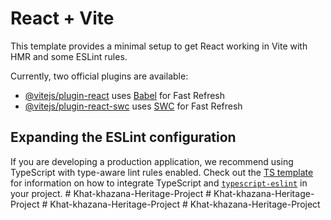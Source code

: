 # React + Vite

This template provides a minimal setup to get React working in Vite with HMR and some ESLint rules.

Currently, two official plugins are available:

- [@vitejs/plugin-react](https://github.com/vitejs/vite-plugin-react/blob/main/packages/plugin-react) uses [Babel](https://babeljs.io/) for Fast Refresh
- [@vitejs/plugin-react-swc](https://github.com/vitejs/vite-plugin-react/blob/main/packages/plugin-react-swc) uses [SWC](https://swc.rs/) for Fast Refresh

## Expanding the ESLint configuration

If you are developing a production application, we recommend using TypeScript with type-aware lint rules enabled. Check out the [TS template](https://github.com/vitejs/vite/tree/main/packages/create-vite/template-react-ts) for information on how to integrate TypeScript and [`typescript-eslint`](https://typescript-eslint.io) in your project.
#   K h a t - k h a z a n a - H e r i t a g e - P r o j e c t  
 #   K h a t - k h a z a n a - H e r i t a g e - P r o j e c t  
 #   K h a t - k h a z a n a - H e r i t a g e - P r o j e c t  
 #   K h a t - k h a z a n a - H e r i t a g e - P r o j e c t  
 